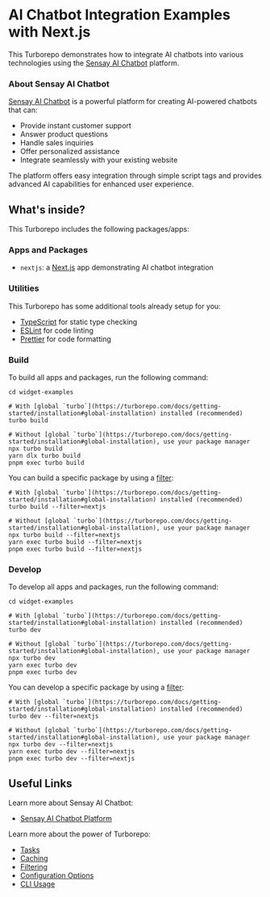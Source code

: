 # AI Chatbot Integration Examples with Next.js

This Turborepo demonstrates how to integrate AI chatbots into various technologies using the [Sensay AI Chatbot](https://sensay.io/ai-chatbot) platform.

### About Sensay AI Chatbot

[Sensay AI Chatbot](https://sensay.io/ai-chatbot) is a powerful platform for creating AI-powered chatbots that can:

- Provide instant customer support
- Answer product questions
- Handle sales inquiries
- Offer personalized assistance
- Integrate seamlessly with your existing website

The platform offers easy integration through simple script tags and provides advanced AI capabilities for enhanced user experience.

## What's inside?

This Turborepo includes the following packages/apps:

### Apps and Packages

- `nextjs`: a [Next.js](https://nextjs.org/) app demonstrating AI chatbot integration


### Utilities

This Turborepo has some additional tools already setup for you:

- [TypeScript](https://www.typescriptlang.org/) for static type checking
- [ESLint](https://eslint.org/) for code linting
- [Prettier](https://prettier.io) for code formatting

### Build

To build all apps and packages, run the following command:

```
cd widget-examples

# With [global `turbo`](https://turborepo.com/docs/getting-started/installation#global-installation) installed (recommended)
turbo build

# Without [global `turbo`](https://turborepo.com/docs/getting-started/installation#global-installation), use your package manager
npx turbo build
yarn dlx turbo build
pnpm exec turbo build
```

You can build a specific package by using a [filter](https://turborepo.com/docs/crafting-your-repository/running-tasks#using-filters):

```
# With [global `turbo`](https://turborepo.com/docs/getting-started/installation#global-installation) installed (recommended)
turbo build --filter=nextjs

# Without [global `turbo`](https://turborepo.com/docs/getting-started/installation#global-installation), use your package manager
npx turbo build --filter=nextjs
yarn exec turbo build --filter=nextjs
pnpm exec turbo build --filter=nextjs
```

### Develop

To develop all apps and packages, run the following command:

```
cd widget-examples

# With [global `turbo`](https://turborepo.com/docs/getting-started/installation#global-installation) installed (recommended)
turbo dev

# Without [global `turbo`](https://turborepo.com/docs/getting-started/installation#global-installation), use your package manager
npx turbo dev
yarn exec turbo dev
pnpm exec turbo dev
```

You can develop a specific package by using a [filter](https://turborepo.com/docs/crafting-your-repository/running-tasks#using-filters):

```
# With [global `turbo`](https://turborepo.com/docs/getting-started/installation#global-installation) installed (recommended)
turbo dev --filter=nextjs

# Without [global `turbo`](https://turborepo.com/docs/getting-started/installation#global-installation), use your package manager
npx turbo dev --filter=nextjs
yarn exec turbo dev --filter=nextjs
pnpm exec turbo dev --filter=nextjs
```

## Useful Links

Learn more about Sensay AI Chatbot:

- [Sensay AI Chatbot Platform](https://sensay.io/ai-chatbot)

Learn more about the power of Turborepo:

- [Tasks](https://turborepo.com/docs/crafting-your-repository/running-tasks)
- [Caching](https://turborepo.com/docs/crafting-your-repository/caching)
- [Filtering](https://turborepo.com/docs/crafting-your-repository/running-tasks#using-filters)
- [Configuration Options](https://turborepo.com/docs/reference/configuration)
- [CLI Usage](https://turborepo.com/docs/reference/command-line-reference)
